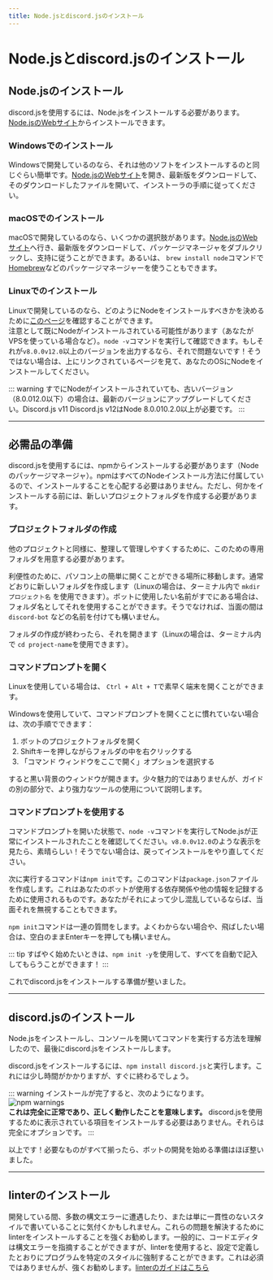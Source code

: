 ```yaml
---
title: Node.jsとdiscord.jsのインストール
---
```


<!--
# Installing Node.js and discord.js
-->

# Node.jsとdiscord.jsのインストール


<!--
## Installing Node.js
-->

## Node.jsのインストール


<!--
To use discord.js, you'll need to install Node.js. You can do so by going to [the Node.js website](https://nodejs.org/).
-->

discord.jsを使用するには、Node.jsをインストールする必要があります。[Node.jsのWebサイト](https://nodejs.org/)からインストールできます。


<!--
### Installing on Windows
-->

### Windowsでのインストール


<!--
If you're developing on Windows, it's as simple as installing any other program. Go to [the Node.js website](https://nodejs.org/), download the latest version, open up the downloaded file, and follow the steps from the installer.
-->

Windowsで開発しているのなら、それは他のソフトをインストールするのと同じぐらい簡単です。[Node.jsのWebサイト](https://nodejs.org/)を開き、最新版をダウンロードして、そのダウンロードしたファイルを開いて、インストーラの手順に従ってください。


<!--
### Installing on macOS
-->

### macOSでのインストール


<!--
If you're developing on macOS, you have a few options. You can go to [the Node.js website](https://nodejs.org/), download the latest version, double click the package installer, and follow the instructions. Or you can use a package manager like [Homebrew](https://brew.sh/) with the command `brew install node`.
-->

macOSで開発しているのなら、いくつかの選択肢があります。[Node.jsのWebサイト](https://nodejs.org/)へ行き、最新版をダウンロードして、パッケージマネージャをダブルクリックし、支持に従うことができます。あるいは、 `brew install node`コマンドで[Homebrew](https://brew.sh/)などのパッケージマネージャーを使うこともできます。


<!--
### Installing on Linux
-->

### Linuxでのインストール


<!--
If you're developing on Linux, you may consult [this page](https://nodejs.org/en/download/package-manager/) to determine how you should install Node.<br />On that note, there's a possibility that you may already have Node \(e.g. if you're using a VPS\). You can check by running the `node -v` command. If it outputs something like <branch version="11.x" inline>`v8.0.0`</branch><branch version="12.x" inline>`v12.0`</branch> or higher, then you're good to go! Otherwise, take a look at the page linked above for instructions on installing Node on your OS.
-->

Linuxで開発しているのなら、どのようにNodeをインストールすべきかを決めるために[このページ](https://nodejs.org/en/download/package-manager/)を確認することができます。<br />注意として既にNodeがインストールされている可能性があります（あなたがVPSを使っている場合など）。`node -v`コマンドを実行して確認できます。もしそれが<branch version="11.x" inline>`v8.0.0`</branch><branch version="12.x" inline>`v12.0`</branch>以上のバージョンを出力するなら、それで問題ないです！そうではない場合は、上にリンクされているページを見て、あなたのOSにNodeをインストールしてください。


<!--
::: warning
If you _do_ have Node installed, but have an older version \(i.e. anything below <branch version="11.x" inline>8.0.0</branch><branch version="12.x" inline>12.0</branch>\), you should upgrade to the latest version. <branch version="11.x" inline>Discord.js v11</branch><branch version="12.x" inline> Discord.js v12</branch> requires Node <branch version="11.x" inline>8.0.0</branch><branch version="12.x" inline>12.0</branch> or higher.
:::
-->

::: warning
すでにNodeがインストールされていても、古いバージョン（<branch version="11.x" inline>8.0.0</branch><branch version="12.x" inline>12.0</branch>以下）の場合は、最新のバージョンにアップグレードしてください。<branch version="11.x" inline>Discord.js v11</branch><branch version="12.x" inline> Discord.js v12</branch>はNode <branch version="11.x" inline>8.0.0</branch><branch version="12.x" inline>10.2.0</branch>以上が必要です。
:::

---


<!--
## Preparing the essentials
-->

## 必需品の準備


<!--
To install and use discord.js, you'll need to install it via npm \(Node's package manager\). npm comes with every Node installation, so you don't have to worry about installing that. However, before you install anything, you should set up a new project folder.
-->

discord.jsを使用するには、npmからインストールする必要があります（Nodeのパッケージマネージャ）。npmはすべてのNodeインストール方法に付属しているので、インストールすることを心配する必要はありません。ただし、何かをインストールする前には、新しいプロジェクトフォルダを作成する必要があります。


<!--
### Setting up a project folder
-->

### プロジェクトフォルダの作成


<!--
Like any other project, you should have a dedicated folder for this, in order to keep it organized and manageable.
-->

他のプロジェクトと同様に、整理して管理しやすくするために、このための専用フォルダを用意する必要があります。


<!--
Navigate to a place on your machine that's easy to find and reopen in the future, for convenience purposes. Create a new folder like you normally would (for Linux, you can use `mkdir project-name` inside your terminal). If you already have a name you want to use for your bot, you can use that as the folder name. Otherwise, you may name it something like `discord-bot` for the time being \(or anything else you have in mind\).
-->

利便性のために、パソコン上の簡単に開くことができる場所に移動します。通常どおりに新しいフォルダを作成します（Linuxの場合は、ターミナル内で `mkdir プロジェクト名` を使用できます）。ボットに使用したい名前がすでにある場合は、フォルダ名としてそれを使用することができます。そうでなければ、当面の間は `discord-bot` などの名前を付けても構いません。


<!--
Once you're done making the folder, open it up (for Linux, you can use `cd project-name` inside your terminal).
-->

フォルダの作成が終わったら、それを開きます（Linuxの場合は、ターミナル内で `cd project-name`を使用できます）。


<!--
### Opening the command prompt
-->

### コマンドプロンプトを開く


<!--
If you're on Linux, you can quickly open up the terminal with `Ctrl + Alt + T`.
-->

Linuxを使用している場合は、 `Ctrl + Alt + T`で素早く端末を開くことができます。


<!--
If you're on Windows and aren't familiar with opening up the command prompt, simply do the following:
-->

Windowsを使用していて、コマンドプロンプトを開くことに慣れていない場合は、次の手順でできます：


<!--
1. Open your bot project folder.
2. Hold down the `Shift` key and right-click inside of the folder.
3. Choose the "Open command window here" option.
-->

1. ボットのプロジェクトフォルダを開く
2. Shiftキーを押しながらフォルダの中を右クリックする
3. 「コマンド ウィンドウをここで開く」オプションを選択する


<!--
It should then open up a window with a black background. It's a bit unattractive, but we'll talk about using better, more powerful tools in a different part of the guide.
-->

すると黒い背景のウィンドウが開きます。少々魅力的ではありませんが、ガイドの別の部分で、より強力なツールの使用について説明します。


<!--
### Using the command prompt
-->

### コマンドプロンプトを使用する


<!--
With the command prompt open, run the `node -v` command to make sure you've successfully installed Node.js. If you see something like <branch version="11.x" inline>`v8.0.0`</branch><branch version="12.x" inline>`v12.0`</branch>, great! If not, go back and try installing again.
-->

コマンドプロンプトを開いた状態で、`node -v`コマンドを実行してNode.jsが正常にインストールされたことを確認してください。<branch version="11.x" inline>`v8.0.0`</branch><branch version="12.x" inline>`v12.0`</branch>のような表示を見たら、素晴らしい！そうでない場合は、戻ってインストールをやり直してください。


<!--
The next command you'll be running is `npm init`. This command creates a `package.json` file for you, which is what will be used to keep track of the dependencies your bot uses, as well as other info. If you're a bit confused by that, you can simply ignore it for the time being.
-->

次に実行するコマンドは`npm init`です。このコマンドは`package.json`ファイルを作成します。これはあなたのボットが使用する依存関係や他の情報を記録するために使用されるものです。あなたがそれによって少し混乱しているならば、当面それを無視することもできます。


<!--
The `npm init` command will ask you a sequence of questions - you should fill them out as you see fit. If you're not sure of something or just want to skip it as a whole, simply leave it blank and press enter.
-->

`npm init`コマンドは一連の質問をします。よくわからない場合や、飛ばしたい場合は、空白のままEnterキーを押しても構いません。


<!--
::: tip
Want to get started quickly? Use `npm init -y` to have it fill out everything for you!
:::
-->

::: tip
すばやく始めたいときは、`npm init -y`を使用して、すべてを自動で記入してもらうことができます！
:::


<!--
Once you're done with that, you're ready to install discord.js!
-->

これでdiscord.jsをインストールする準備が整いました。

---


<!--
## Installing discord.js
-->

## discord.jsのインストール


<!--
Now that you've installed Node.js and know how to open up your console and run commands, you can finally install discord.js!
-->

Node.jsをインストールし、コンソールを開いてコマンドを実行する方法を理解したので、最後にdiscord.jsをインストールします。


<!--
To install discord.js, simply run the `npm install discord.js`. This can take a bit of time, but should be done fairly quickly.
-->

discord.jsをインストールするには、`npm install discord.js`と実行します。これには少し時間がかかりますが、すぐに終わるでしょう。


<!--
::: warning
Once the installation is complete, you'll see something like this:
![npm warnings](~@/images/BbcuyJ6.png)<br/>
**This is perfectly normal and means that it worked.** You don't need to install any of the items listed in order to use discord.js; they are 100% optional.
:::
-->

::: warning
インストールが完了すると、次のようになります。 ![npm warnings](~@/images/BbcuyJ6.png)<br/> **これは完全に正常であり、正しく動作したことを意味します。** discord.jsを使用するために表示されている項目をインストールする必要はありません。それらは完全にオプションです。
:::


<!--
And that's it! With all the necessities installed, you're almost ready to start coding your bot.
-->

以上です！必要なものがすべて揃ったら、ボットの開発を始める準備はほぼ整いました。

---


<!--
## Installing a linter
-->

## linterのインストール


<!--
While you are coding, you may find that you run into numerous syntax errors, or just code in an inconsistent style. It's highly urged that you install a linter to ease these troubles. While code editors generally are able to point out syntax errors, with a linter, you can coerce your coding to be in a specific style as you define in the configuration. While this is not required, it's strongly recommended. [Click here for the linter guide!](/preparations/setting-up-a-linter.md)
-->

開発している間、多数の構文エラーに遭遇したり、または単に一貫性のないスタイルで書いていることに気付くかもしれません。これらの問題を解決するためにlinterをインストールすることを強くお勧めします。一般的に、コードエディタは構文エラーを指摘することができますが、linterを使用すると、設定で定義したとおりにプログラムを特定のスタイルに強制することができます。これは必須ではありませんが、強くお勧めします。[linterのガイドはこちら](/preparations/setting-up-a-linter.md)
